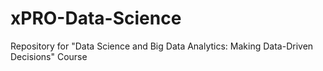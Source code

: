 # xPRO-Data-Science
Repository for "Data Science and Big Data Analytics: Making Data-Driven Decisions" Course
